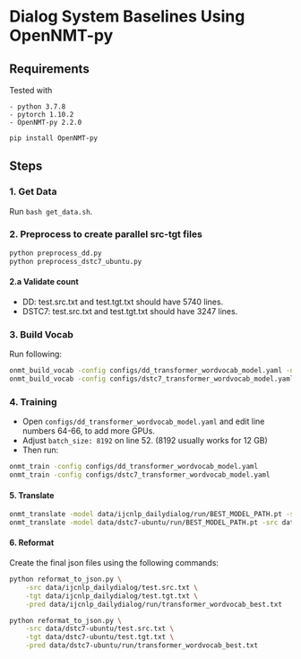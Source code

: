# Dialog System Baselines Using OpenNMT-py

## Requirements

Tested with

    - python 3.7.8
    - pytorch 1.10.2
    - OpenNMT-py 2.2.0

```bash
pip install OpenNMT-py
```

## Steps

### 1. Get Data

Run `bash get_data.sh`.

### 2. Preprocess to create parallel src-tgt files

```sh
python preprocess_dd.py
python preprocess_dstc7_ubuntu.py
```

#### 2.a Validate count

- DD: test.src.txt and test.tgt.txt should have 5740 lines.
- DSTC7: test.src.txt and test.tgt.txt should have 3247 lines.


### 3. Build Vocab

Run following:

```sh
onmt_build_vocab -config configs/dd_transformer_wordvocab_model.yaml -n_sample 1000000
onmt_build_vocab -config configs/dstc7_transformer_wordvocab_model.yaml -n_sample 500000
```

### 4. Training

* Open `configs/dd_transformer_wordvocab_model.yaml` and edit line numbers 64-66, to add more GPUs. 
* Adjust `batch_size: 8192` on line 52. (8192 usually works for 12 GB)
* Then run:
```sh
onmt_train -config configs/dd_transformer_wordvocab_model.yaml
onmt_train -config configs/dstc7_transformer_wordvocab_model.yaml
```

#### 5. Translate

```sh
onmt_translate -model data/ijcnlp_dailydialog/run/BEST_MODEL_PATH.pt -src data/ijcnlp_dailydialog/test.src.txt -output data/ijcnlp_dailydialog/run/transformer_wordvocab_best.txt -gpu 0 -verbose
onmt_translate -model data/dstc7-ubuntu/run/BEST_MODEL_PATH.pt -src data/dstc7-ubuntu/test.src.txt -output data/dstc7-ubuntu/run/transformer_wordvocab_best.txt -gpu 0 -verbose
```

#### 6. Reformat

Create the final json files using the following commands:

```sh
python reformat_to_json.py \
    -src data/ijcnlp_dailydialog/test.src.txt \
    -tgt data/ijcnlp_dailydialog/test.tgt.txt \
    -pred data/ijcnlp_dailydialog/run/transformer_wordvocab_best.txt

python reformat_to_json.py \
    -src data/dstc7-ubuntu/test.src.txt \
    -tgt data/dstc7-ubuntu/test.tgt.txt \
    -pred data/dstc7-ubuntu/run/transformer_wordvocab_best.txt
```